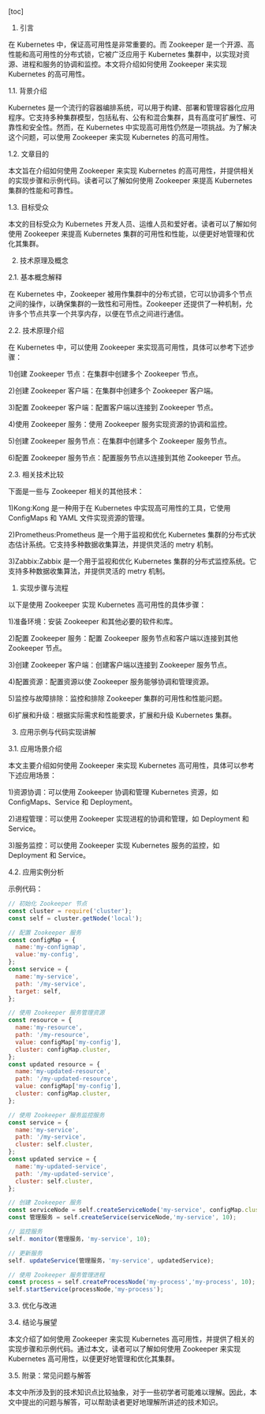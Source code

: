
[toc]                    
                
                
1. 引言

在 Kubernetes 中，保证高可用性是非常重要的。而 Zookeeper 是一个开源、高性能和高可用性的分布式锁，它被广泛应用于 Kubernetes 集群中，以实现对资源、进程和服务的协调和监控。本文将介绍如何使用 Zookeeper 来实现 Kubernetes 的高可用性。

1.1. 背景介绍

Kubernetes 是一个流行的容器编排系统，可以用于构建、部署和管理容器化应用程序。它支持多种集群模型，包括私有、公有和混合集群，具有高度可扩展性、可靠性和安全性。然而，在 Kubernetes 中实现高可用性仍然是一项挑战。为了解决这个问题，可以使用 Zookeeper 来实现 Kubernetes 的高可用性。

1.2. 文章目的

本文旨在介绍如何使用 Zookeeper 来实现 Kubernetes 的高可用性，并提供相关的实现步骤和示例代码。读者可以了解如何使用 Zookeeper 来提高 Kubernetes 集群的性能和可靠性。

1.3. 目标受众

本文的目标受众为 Kubernetes 开发人员、运维人员和爱好者。读者可以了解如何使用 Zookeeper 来提高 Kubernetes 集群的可用性和性能，以便更好地管理和优化其集群。

2. 技术原理及概念

2.1. 基本概念解释

在 Kubernetes 中，Zookeeper 被用作集群中的分布式锁，它可以协调多个节点之间的操作，以确保集群的一致性和可用性。Zookeeper 还提供了一种机制，允许多个节点共享一个共享内存，以便在节点之间进行通信。

2.2. 技术原理介绍

在 Kubernetes 中，可以使用 Zookeeper 来实现高可用性，具体可以参考下述步骤：

1)创建 Zookeeper 节点：在集群中创建多个 Zookeeper 节点。

2)创建 Zookeeper 客户端：在集群中创建多个 Zookeeper 客户端。

3)配置 Zookeeper 客户端：配置客户端以连接到 Zookeeper 节点。

4)使用 Zookeeper 服务：使用 Zookeeper 服务实现资源的协调和监控。

5)创建 Zookeeper 服务节点：在集群中创建多个 Zookeeper 服务节点。

6)配置 Zookeeper 服务节点：配置服务节点以连接到其他 Zookeeper 节点。

2.3. 相关技术比较

下面是一些与 Zookeeper 相关的其他技术：

1)Kong:Kong 是一种用于在 Kubernetes 中实现高可用性的工具，它使用 ConfigMaps 和 YAML 文件实现资源的管理。

2)Prometheus:Prometheus 是一个用于监视和优化 Kubernetes 集群的分布式状态估计系统。它支持多种数据收集算法，并提供灵活的 metry 机制。

3)Zabbix:Zabbix 是一个用于监视和优化 Kubernetes 集群的分布式监控系统。它支持多种数据收集算法，并提供灵活的 metry 机制。

1. 实现步骤与流程

以下是使用 Zookeeper 实现 Kubernetes 高可用性的具体步骤：

1)准备环境：安装 Zookeeper 和其他必要的软件和库。

2)配置 Zookeeper 服务：配置 Zookeeper 服务节点和客户端以连接到其他 Zookeeper 节点。

3)创建 Zookeeper 客户端：创建客户端以连接到 Zookeeper 服务节点。

4)配置资源：配置资源以使 Zookeeper 服务能够协调和管理资源。

5)监控与故障排除：监控和排除 Zookeeper 集群的可用性和性能问题。

6)扩展和升级：根据实际需求和性能要求，扩展和升级 Kubernetes 集群。

3. 应用示例与代码实现讲解

3.1. 应用场景介绍

本文主要介绍如何使用 Zookeeper 来实现 Kubernetes 高可用性，具体可以参考下述应用场景：

1)资源协调：可以使用 Zookeeper 协调和管理 Kubernetes 资源，如 ConfigMaps、Service 和 Deployment。

2)进程管理：可以使用 Zookeeper 实现进程的协调和管理，如 Deployment 和 Service。

3)服务监控：可以使用 Zookeeper 实现 Kubernetes 服务的监控，如 Deployment 和 Service。

4.2. 应用实例分析

示例代码：

```javascript
// 初始化 Zookeeper 节点
const cluster = require('cluster');
const self = cluster.getNode('local');

// 配置 Zookeeper 服务
const configMap = {
  name:'my-configmap',
  value:'my-config',
};
const service = {
  name:'my-service',
  path: '/my-service',
  target: self,
};

// 使用 Zookeeper 服务管理资源
const resource = {
  name:'my-resource',
  path: '/my-resource',
  value: configMap['my-config'],
  cluster: configMap.cluster,
};
const updated resource = {
  name:'my-updated-resource',
  path: '/my-updated-resource',
  value: configMap['my-config'],
  cluster: configMap.cluster,
};

// 使用 Zookeeper 服务监控服务
const service = {
  name:'my-service',
  path: '/my-service',
  cluster: self.cluster,
};
const updated service = {
  name:'my-updated-service',
  path: '/my-updated-service',
  cluster: self.cluster,
};

// 创建 Zookeeper 服务
const serviceNode = self.createServiceNode('my-service', configMap.cluster);
const 管理服务 = self.createService(serviceNode,'my-service', 10);

// 监控服务
self. monitor(管理服务，'my-service', 10);

// 更新服务
self. updateService(管理服务，'my-service', updatedService);

// 使用 Zookeeper 服务管理进程
const process = self.createProcessNode('my-process','my-process', 10);
self.startService(processNode,'my-process');
```

3.3. 优化与改进

3.4. 结论与展望

本文介绍了如何使用 Zookeeper 来实现 Kubernetes 高可用性，并提供了相关的实现步骤和示例代码。通过本文，读者可以了解如何使用 Zookeeper 来实现 Kubernetes 高可用性，以便更好地管理和优化其集群。

3.5. 附录：常见问题与解答

本文中所涉及到的技术知识点比较抽象，对于一些初学者可能难以理解。因此，本文中提出的问题与解答，可以帮助读者更好地理解所讲述的技术知识。

